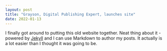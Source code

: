 ```yaml
---
layout: post
title: "Grayson, Digital Publishing Expert, launches site"
date: 2022-01-13
---
```


I finally got around to putting this old website together. Neat thing about it - powered by [Jekyll](http://jekyllrb.com) and I can use Markdown to author my posts. It actually is a lot easier than I thought it was going to be.
